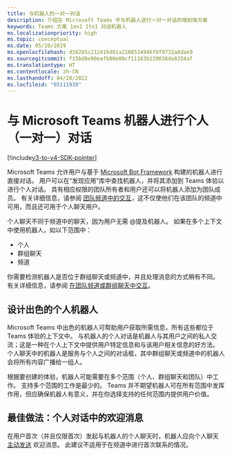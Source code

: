 ```yaml
---
title: 与机器人的一对一对话
description: 介绍在 Microsoft Teams 中与机器人进行一对一对话的端到端方案
keywords: Teams 方案 1on1 1to1 对话机器人
ms.localizationpriority: high
ms.topic: conceptual
ms.date: 05/20/2019
ms.openlocfilehash: d38285c212416d81a2108524946f0f9732a8dae9
ms.sourcegitcommit: f15bd0e90eafb00e00cf11183b129038de8354af
ms.translationtype: HT
ms.contentlocale: zh-CN
ms.lasthandoff: 04/28/2022
ms.locfileid: "65111939"
---
```

# <a name="have-a-personal-one-on-one-conversation-with-a-microsoft-teams-bot"></a>与 Microsoft Teams 机器人进行个人（一对一）对话

[!include[v3-to-v4-SDK-pointer](~/includes/v3-to-v4-pointer-bots.md)]

Microsoft Teams 允许用户与基于 [Microsoft Bot Framework](/azure/bot-service/?view=azure-bot-service-3.0&preserve-view=true) 构建的机器人进行直接对话。 用户可以在“发现应用”库中查找机器人，并将其添加到 Teams 体验以进行个人对话。 具有相应权限的团队所有者和用户还可以将机器人添加为团队成员。 有关详细信息，请参阅 [团队频道中的交互](~/resources/bot-v3/bot-conversations/bots-conv-channel.md)，这不仅使他们在该团队的频道中可用，而且还可用于个人聊天用户。

个人聊天不同于频道中的聊天，因为用户无需 @提及机器人。 如果在多个上下文中使用机器人，如以下范围中：
* 个人
* 群组聊天
* 频道

你需要检测机器人是否位于群组聊天或频道中，并且处理消息的方式稍有不同。 有关详细信息，请参阅 [在团队频道或群组聊天中交互](~/resources/bot-v3/bot-conversations/bots-conv-proactive.md)。

## <a name="designing-a-great-personal-bot"></a>设计出色的个人机器人

Microsoft Teams 中出色的机器人可帮助用户获取所需信息，所有这些都位于 Teams 体验的上下文中。 与机器人的个人对话是机器人与其用户之间的私人交流；这是一种在个人上下文中提供用户特定信息和与该用户相关信息的好方法。 个人聊天中的机器人是服务与个人之间的对话框，其中群组聊天或频道中的机器人会将所有内容广播给一组人。

根据要创建的体验，机器人可能需要在多个范围（个人、群组聊天和团队）中工作。 支持多个范围的工作是最少的。 Teams 并不期望机器人可在所有范围中发挥作用，但应确保机器人有意义，并在你选择支持的任何范围内提供用户价值。

## <a name="best-practice-welcome-messages-in-personal-conversations"></a>最佳做法：个人对话中的欢迎消息

在用户首次（并且仅限首次）发起与机器人的个人聊天时，机器人应向个人聊天 [主动发送](~/resources/bot-v3/bot-conversations/bots-conv-proactive.md) 欢迎消息。 此建议不适用于在频道中进行首次联系的情况。
